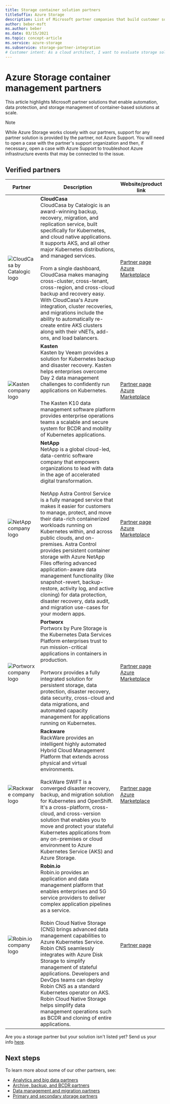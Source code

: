 ```yaml
---
title: Storage container solution partners
titleSuffix: Azure Storage
description: List of Microsoft partner companies that build customer solutions for containers with Azure Storage
author: beber-msft
ms.author: beber
ms.date: 03/15/2021
ms.topic: concept-article
ms.service: azure-storage
ms.subservice: storage-partner-integration
# Customer intent: As a cloud architect, I want to evaluate storage solutions from verified partners for container management, so that I can automate data protection and optimize storage management for our Kubernetes-based applications in Azure.
---
```


# Azure Storage container management partners

This article highlights Microsoft partner solutions that enable automation, data protection, and storage management of container-based solutions at scale.

> [!NOTE]
> While Azure Storage works closely with our partners, support for any partner solution is provided by the partner, not Azure Support. You will need to open a case with the partner's support organization and then, if necessary, open a case with Azure Support to troubleshoot Azure infrastructure events that may be connected to the issue.

## Verified partners

| Partner | Description | Website/product link |
| ------- | ----------- | -------------------- |
| ![CloudCasa by Catalogic logo](./media/cloudcasa-logo.png)| **CloudCasa**<br>CloudCasa by Catalogic is an award-winning backup, recovery, migration, and replication service, built specifically for Kubernetes, and cloud native applications. It supports AKS, and all other major Kubernetes distributions, and managed services. <br><br>From a single dashboard, CloudCasa makes managing cross-cluster, cross-tenant, cross-region, and cross-cloud backup and recovery easy. With CloudCasa's Azure integration, cluster recoveries, and migrations include the ability to automatically re-create entire AKS clusters along with their vNETs, add-ons, and load balancers.|[Partner page](https://cloudcasa.io/partners/microsoft-azure/)<br>[Azure Marketplace](https://azuremarketplace.microsoft.com/marketplace/apps/catalogicsoftware1625626770507.cloudcasa-aks-app)|
| ![Kasten company logo](./media/kasten-logo.png) |**Kasten**<br>Kasten by Veeam provides a solution for Kubernetes backup and disaster recovery. Kasten helps enterprises overcome Day 2 data management challenges to confidently run applications on Kubernetes.<br><br>The Kasten K10 data management software platform provides enterprise operations teams a scalable and secure system for BCDR and mobility of Kubernetes applications.|[Partner page](https://docs.kasten.io/latest/install/azure/azure.html)<br>[Azure Marketplace](https://azuremarketplace.microsoft.com/marketplace/apps/veeam.kasten_k10_by_veeam_byol?tab=Overview)|
| ![NetApp company logo](./media/astra-logo.jpg) |**NetApp**<br>NetApp is a global cloud-led, data-centric software company that empowers organizations to lead with data in the age of accelerated digital transformation.<br><br>NetApp Astra Control Service is a fully managed service that makes it easier for customers to manage, protect, and move their data-rich containerized workloads running on Kubernetes within, and across public clouds, and on-premises. Astra Control provides persistent container storage with Azure NetApp Files offering advanced application-aware data management functionality (like snapshot-revert, backup-restore, activity log, and active cloning) for data protection, disaster recovery, data audit, and migration use-cases for your modern apps. |[Partner page](https://docs.netapp.com/us-en/astra-control-service/use/log-in.html)<br>[Azure Marketplace](https://azuremarketplace.microsoft.com/marketplace/apps/microsoft.netapp)|
| ![Portworx company logo](./media/portworx-logo.png) |**Portworx**<br>Portworx by Pure Storage is the Kubernetes Data Services Platform enterprises trust to run mission-critical applications in containers in production.<br><br>Portworx provides a fully integrated solution for persistent storage, data protection, disaster recovery, data security, cross-cloud and data migrations, and automated capacity management for applications running on Kubernetes.|[Partner page](https://portworx.com/azure/)<br>[Azure Marketplace](https://azuremarketplace.microsoft.com/marketplace/apps/purestoragemarketplaceadmin.portworx-enterprise)|
| ![Rackware company logo](./media/rackware-logo.png) |**Rackware**<br>RackWare provides an intelligent highly automated Hybrid Cloud Management Platform that extends across physical and virtual environments.<br><br>RackWare SWIFT is a converged disaster recovery, backup, and migration solution for Kubernetes and OpenShift. It's a cross-platform, cross-cloud, and cross-version solution that enables you to move and protect your stateful Kubernetes applications from any on-premises or cloud environment to Azure Kubernetes Service (AKS) and Azure Storage.|[Partner page](https://www.rackwareinc.com/rackware-swift-microsoft-azure)<br>[Azure Marketplace](https://azuremarketplace.microsoft.com/marketplace/apps?search=rackware%20swift&page=1&filters=virtual-machine-images)|
| ![Robin.io company logo](./media/robin-logo.png) |**Robin.io**<br>Robin.io provides an application and data management platform that enables enterprises and 5G service providers to deliver complex application pipelines as a service.<br><br>Robin Cloud Native Storage (CNS) brings advanced data management capabilities to Azure Kubernetes Service. Robin CNS seamlessly integrates with Azure Disk Storage to simplify management of stateful applications. Developers and DevOps teams can deploy Robin CNS as a standard Kubernetes operator on AKS. Robin Cloud Native Storage helps simplify data management operations such as BCDR and cloning of entire applications. |[Partner page](https://robin.io/robin-cloud-native-storage-for-microsoft-aks/)|

Are you a storage partner but your solution isn't listed yet? Send us your info [here](https://forms.office.com/pages/responsepage.aspx?id=v4j5cvGGr0GRqy180BHbR3i8TQB_XnRAsV3-7XmQFpFUQjY4QlJYUzFHQ0ZBVDNYWERaUlNRVU5IMyQlQCN0PWcu).
## Next steps

To learn more about some of our other partners, see:

- [Analytics and big data partners](..\analytics\partner-overview.md)
- [Archive, backup, and BCDR partners](..\backup-archive-disaster-recovery\partner-overview.md)
- [Data management and migration partners](..\data-management\partner-overview.md)
- [Primary and secondary storage partners](..\primary-secondary-storage\partner-overview.md)
